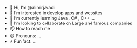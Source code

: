 - 👋 Hi, I’m @alimirjavadi
- 👀 I’m interested in develop apps and websites
- 🌱 I’m currently learning Java , C# , C++ ,...
- 💞️ I’m looking to collaborate on Large and famous companies
- 📫 How to reach me 
- 😄 Pronouns: ...
- ⚡ Fun fact: ...

<!---
alimirjavadi/alimirjavadi is a ✨ special ✨ repository because its `README.md` (this file) appears on your GitHub profile.
You can click the Preview link to take a look at your changes.
--->
